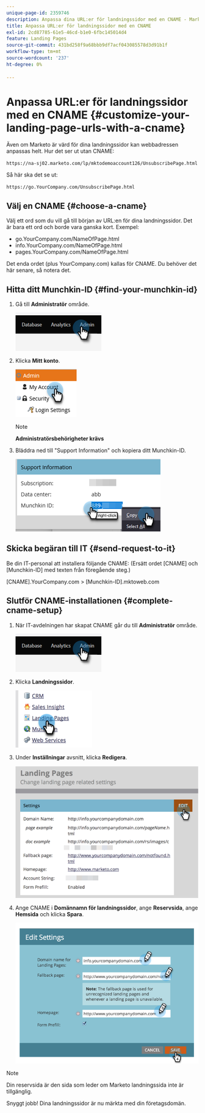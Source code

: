 ```yaml
---
unique-page-id: 2359746
description: Anpassa dina URL:er för landningssidor med en CNAME - Marketo Docs - produktdokumentation
title: Anpassa URL:er för landningssidor med en CNAME
exl-id: 2cd87785-61e5-46cd-b1e0-6fbc145014d4
feature: Landing Pages
source-git-commit: 431bd258f9a68bbb9df7acf043085578d3d91b1f
workflow-type: tm+mt
source-wordcount: '237'
ht-degree: 0%

---
```


# Anpassa URL:er för landningssidor med en CNAME {#customize-your-landing-page-urls-with-a-cname}

Även om Marketo är värd för dina landningssidor kan webbadressen anpassas helt. Hur det ser ut utan CNAME:

`https://na-sj02.marketo.com/lp/mktodemoaccount126/UnsubscribePage.html`

Så här ska det se ut:

`https://go.YourCompany.com/UnsubscribePage.html`

## Välj en CNAME {#choose-a-cname}

Välj ett ord som du vill gå till början av URL:en för dina landningssidor. Det är bara ett ord och borde vara ganska kort. Exempel:

* go.YourCompany.com/NameOfPage.html
* info.YourCompany.com/NameOfPage.html
* pages.YourCompany.com/NameOfPage.html

Det enda ordet (plus YourCompany.com) kallas för CNAME. Du behöver det här senare, så notera det.

## Hitta ditt Munchkin-ID {#find-your-munchkin-id}

1. Gå till **Administratör** område.

   ![](assets/customize-your-landing-page-urls-with-a-cname-1.png)

1. Klicka **Mitt konto**.

   ![](assets/customize-your-landing-page-urls-with-a-cname-2.png)

   >[!NOTE]
   >
   >**Administratörsbehörigheter krävs**

1. Bläddra ned till &quot;Support Information&quot; och kopiera ditt Munchkin-ID.

   ![](assets/customize-your-landing-page-urls-with-a-cname-3.png)

## Skicka begäran till IT {#send-request-to-it}

Be din IT-personal att installera följande CNAME: (Ersätt ordet [CNAME] och [Munchkin-ID] med texten från föregående steg.)

[CNAME].YourCompany.com > [Munchkin-ID].mktoweb.com

## Slutför CNAME-installationen {#complete-cname-setup}

1. När IT-avdelningen har skapat CNAME går du till **Administratör** område.

   ![](assets/customize-your-landing-page-urls-with-a-cname-4.png)

1. Klicka **Landningssidor**.

   ![](assets/customize-your-landing-page-urls-with-a-cname-5.png)

1. Under **Inställningar** avsnitt, klicka **Redigera**.

   ![](assets/customize-your-landing-page-urls-with-a-cname-6.png)

1. Ange CNAME i **Domännamn för landningssidor**, ange **Reservsida**, ange **Hemsida** och klicka **Spara**.

   ![](assets/customize-your-landing-page-urls-with-a-cname-7.png)

>[!NOTE]
>
>Din reservsida är den sida som leder om Marketo landningssida inte är tillgänglig.

Snyggt jobb! Dina landningssidor är nu märkta med din företagsdomän.

